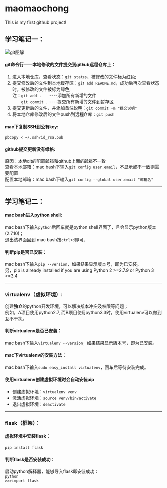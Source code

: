 # maomaochong

This is my first github project!

## 学习笔记一：
![git图解](http://img.blog.csdn.net/20170422114557808?watermark/2/text/aHR0cDovL2Jsb2cuY3Nkbi5uZXQvanRyYWN5ZHk=/font/5a6L5L2T/fontsize/400/fill/I0JBQkFCMA==/dissolve/70/gravity/Center "git图解")
#### git命令行——本地修改的文件提交到github远程仓库上：  
1. 进入本地仓库，查看状态：`git status`，被修改的文件标为红色;  
2. 提交修改后的文件到本地缓存区：`git add README.md`，成功后再次查看状态时，被修改的文件被标为绿色;  
注：`git add .` 　   ----添加所有新增的文件  
　　`git commit .` ----提交所有新增的文件到暂存区  
3. 提交更新后的文件，并添加备注说明：`git commit -m "提交说明"`  
4. 将本地仓库修改后的文件push到远程仓库：`git push`  

#### mac下复制SSH到公有key:  
`pbcopy < ~/.ssh/id_rsa.pub`

#### github提交更新没有绿格:  
原因：本地git的配置邮箱和github上面的邮箱不一致  
查看本地邮箱：mac bash下输入`git config user.email`，不显示或不一致则需要配置  
配置本地邮箱：mac bash下输入`git config --global user.email "邮箱名"`

---

## 学习笔记二：  
#### mac bash进入python shell:  
mac bash下输入`python`后回车就是python shell界面了，且会显示python版本(2.7.10)；  
退出该界面回到 mac bash按`ctrl+d`即可。 

#### 判断pip是否已安装：  
mac bash下输入`pip --version`，如果结果显示版本号，即为已安装。  
另，pip is already installed if you are using Python 2 >=2.7.9 or Python 3 >=3.4  

---------

### virtualenv（虚拟环境）:  
创建**独立**的python开发环境，可以解决版本冲突及权限等问题；  
例如，A项目使用python2.7, 而B项目使用python3.3时，使用virtualenv可以做到互不干扰。  
#### 判断virtualenv是否已安装：  
mac bash下输入`virtualenv --version`，如果结果显示版本号，即为已安装。  
#### mac下virtualenv的安装方法：  
mac bash下输入`sudo easy_install virtualenv`，回车后等待安装完成。  
#### 使用virtualenv创建虚拟环境时会自动安装pip  
* 创建虚拟环境：`virtualenv venv`  
* 激活虚拟环境：`source venv/bin/activate`   
* 退出虚拟环境：`deactivate`   

--------

### flask（框架）：  
#### 虚拟环境中安装flask：  
`pip install flask`  
#### 判断flask是否安装成功：  
启动python解释器，能够导入flask即安装成功：  
`python`  
`>>>import flask`
    
